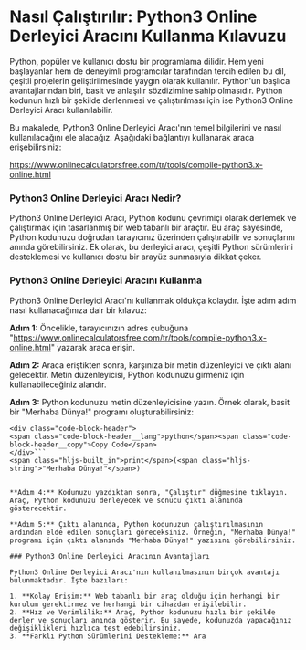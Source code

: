 Nasıl Çalıştırılır: Python3 Online Derleyici Aracını Kullanma Kılavuzu
======================================================================

Python, popüler ve kullanıcı dostu bir programlama dilidir. Hem yeni başlayanlar hem de deneyimli programcılar tarafından tercih edilen bu dil, çeşitli projelerin geliştirilmesinde yaygın olarak kullanılır. Python'un başlıca avantajlarından biri, basit ve anlaşılır sözdizimine sahip olmasıdır. Python kodunun hızlı bir şekilde derlenmesi ve çalıştırılması için ise Python3 Online Derleyici Aracı kullanılabilir.

Bu makalede, Python3 Online Derleyici Aracı'nın temel bilgilerini ve nasıl kullanılacağını ele alacağız. Aşağıdaki bağlantıyı kullanarak araca erişebilirsiniz:

<https://www.onlinecalculatorsfree.com/tr/tools/compile-python3.x-online.html>

### Python3 Online Derleyici Aracı Nedir?

Python3 Online Derleyici Aracı, Python kodunu çevrimiçi olarak derlemek ve çalıştırmak için tasarlanmış bir web tabanlı bir araçtır. Bu araç sayesinde, Python kodunuzu doğrudan tarayıcınız üzerinden çalıştırabilir ve sonuçlarını anında görebilirsiniz. Ek olarak, bu derleyici aracı, çeşitli Python sürümlerini desteklemesi ve kullanıcı dostu bir arayüz sunmasıyla dikkat çeker.

### Python3 Online Derleyici Aracını Kullanma

Python3 Online Derleyici Aracı'nı kullanmak oldukça kolaydır. İşte adım adım nasıl kullanacağınıza dair bir kılavuz:

**Adım 1:** Öncelikle, tarayıcınızın adres çubuğuna "<https://www.onlinecalculatorsfree.com/tr/tools/compile-python3.x-online.html>" yazarak araca erişin.

**Adım 2:** Araca eriştikten sonra, karşınıza bir metin düzenleyici ve çıktı alanı gelecektir. Metin düzenleyicisi, Python kodunuzu girmeniz için kullanabileceğiniz alandır.

**Adım 3:** Python kodunuzu metin düzenleyicisine yazın. Örnek olarak, basit bir "Merhaba Dünya!" programı oluşturabilirsiniz:

```
<div class="code-block-header">
<span class="code-block-header__lang">python</span><span class="code-block-header__copy">Copy Code</span>
</div>```
<span class="hljs-built_in">print</span>(<span class="hljs-string">"Merhaba Dünya!"</span>)

```
```

**Adım 4:** Kodunuzu yazdıktan sonra, "Çalıştır" düğmesine tıklayın. Araç, Python kodunuzu derleyecek ve sonucu çıktı alanında gösterecektir.

**Adım 5:** Çıktı alanında, Python kodunuzun çalıştırılmasının ardından elde edilen sonuçları göreceksiniz. Örneğin, "Merhaba Dünya!" programı için çıktı alanında "Merhaba Dünya!" yazısını görebilirsiniz.

### Python3 Online Derleyici Aracının Avantajları

Python3 Online Derleyici Aracı'nın kullanılmasının birçok avantajı bulunmaktadır. İşte bazıları:

1. **Kolay Erişim:** Web tabanlı bir araç olduğu için herhangi bir kurulum gerektirmez ve herhangi bir cihazdan erişilebilir.
2. **Hız ve Verimlilik:** Araç, Python kodunuzu hızlı bir şekilde derler ve sonuçları anında gösterir. Bu sayede, kodunuzda yapacağınız değişiklikleri hızlıca test edebilirsiniz.
3. **Farklı Python Sürümlerini Destekleme:** Ara